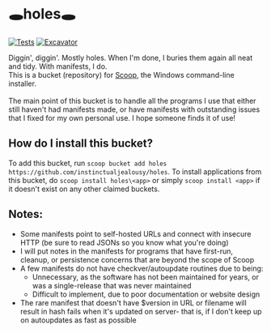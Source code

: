 # 🕳️holes🕳️
[![Tests](https://github.com/instinctualjealousy/holes/actions/workflows/ci.yml/badge.svg)](https://github.com/instinctualjealousy/holes/actions/workflows/ci.yml) [![Excavator](https://github.com/instinctualjealousy/holes/actions/workflows/excavator.yml/badge.svg)](https://github.com/instinctualjealousy/holes/actions/workflows/excavator.yml)

Diggin', diggin'. Mostly holes. When I'm done, I buries them again all neat and tidy. With manifests, I do.<br />
This is a bucket (repository) for [Scoop](https://scoop.sh), the Windows command-line installer.<br />
<br />
The main point of this bucket is to handle all the programs I use that either still haven't had manifests made, or have manifests with outstanding issues that I fixed for my own personal use. I hope someone finds it of use!

How do I install this bucket?
---------------------------------

To add this bucket, run `scoop bucket add holes https://github.com/instinctualjealousy/holes`. To install applications from this bucket, do `scoop install holes\<app>` or simply `scoop install <app>` if it doesn't exist on any other claimed buckets.

Notes:
---------------------------------

* Some manifests point to self-hosted URLs and connect with insecure HTTP (be sure to read JSONs so you know what you're doing)
* I will put notes in the manifests for programs that have first-run, cleanup, or persistence concerns that are beyond the scope of Scoop
* A few manifests do not have checkver/autoupdate routines due to being:
   * Unnecessary, as the software has not been maintained for years, or was a single-release that was never maintained
   * Difficult to implement, due to poor documentation or website design
* The rare manifest that doesn't have $version in URL or filename will result in hash fails when it's updated on server- that is, if I don't keep up on autoupdates as fast as possible
